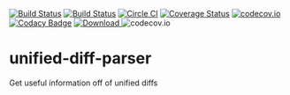 [![Build Status](https://travis-ci.org/ScottG489/unified-diff-parser.svg?branch=master)](https://travis-ci.org/ScottG489/unified-diff-parser) [![Build Status](https://snap-ci.com/ScottG489/unified-diff-parser/branch/master/build_image)](https://snap-ci.com/ScottG489/unified-diff-parser/branch/master) [![Circle CI](https://circleci.com/gh/ScottG489/unified-diff-parser.svg?style=svg)](https://circleci.com/gh/ScottG489/unified-diff-parser) [![Coverage Status](https://coveralls.io/repos/ScottG489/unified-diff-parser/badge.svg?branch=master&service=github)](https://coveralls.io/github/ScottG489/unified-diff-parser?branch=master) [![codecov.io](https://codecov.io/github/ScottG489/unified-diff-parser/coverage.svg?branch=master)](https://codecov.io/github/ScottG489/unified-diff-parser?branch=master) [![Codacy Badge](https://api.codacy.com/project/badge/grade/fceed9561154417b9b44605c42c6a829)](https://www.codacy.com/app/ScottG489/unified-diff-parser) [![Download](https://api.bintray.com/packages/scottg489/maven/unified-diff-parser/images/download.svg) ](https://bintray.com/scottg489/maven/unified-diff-parser/_latestVersion)
![codecov.io](https://codecov.io/github/ScottG489/unified-diff-parser/branch.svg?branch=master) 
# unified-diff-parser
Get useful information off of unified diffs

